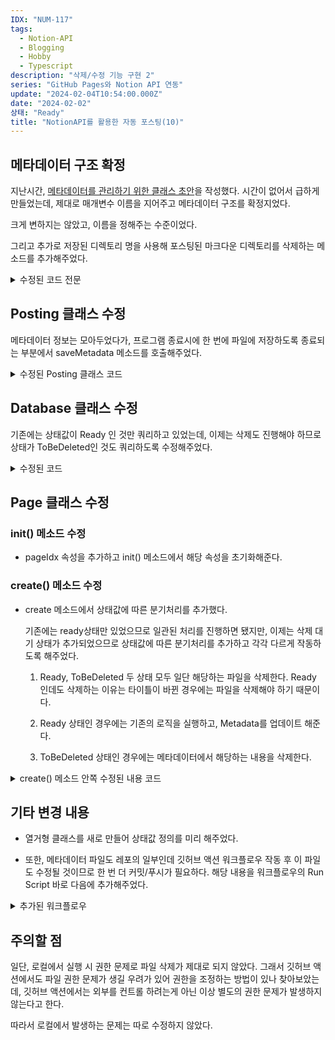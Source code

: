 ```yaml
---
IDX: "NUM-117"
tags:
  - Notion-API
  - Blogging
  - Hobby
  - Typescript
description: "삭제/수정 기능 구현 2"
series: "GitHub Pages와 Notion API 연동"
update: "2024-02-04T10:54:00.000Z"
date: "2024-02-02"
상태: "Ready"
title: "NotionAPI를 활용한 자동 포스팅(10)"
---
```

## 메타데이터 구조 확정

지난시간, [메타데이터를 관리하기 위한 클래스 초안](https://sharknia.github.io/NotionAPI를-활용한-자동-포스팅9)을 작성했다. 시간이 없어서 급하게 만들었는데, 제대로 매개변수 이름을 지어주고 메타데이터 구조를 확정지었다. 

크게 변하지는 않았고, 이름을 정해주는 수준이었다. 

그리고 추가로 저장된 디렉토리 명을 사용해 포스팅된 마크다운 디렉토리를 삭제하는 메소드를 추가해주었다. 

<details>
<summary>수정된 코드 전문</summary>

```typescript
import { promises as fs } from 'fs';
import { join } from 'path';
import { EnvConfig } from './envConfig';

const METADATA_FILE_PATH = './pageMetadata.json';

interface PageMetadata {
    path: string;
}

interface Metadata {
    [pageIdx: string]: PageMetadata;
}

export class MetadataManager {
    private static instance: MetadataManager;
    private metadata: Metadata | null;
    private envConfig: EnvConfig;

    private constructor() {
        this.metadata = null;
        this.envConfig = EnvConfig.create();
    }

    /**
     * 인스턴스를 반환하는 메서드입니다.
     * @returns {MetadataManager} MetadataManager 인스턴스
     */
    public static async getInstance(): Promise<MetadataManager> {
        if (!this.instance) {
            this.instance = new MetadataManager();
            await this.instance.loadMetadata();
        }
        return this.instance;
    }

    /**
     * 메타데이터를 로드합니다.
     * @returns {Promise<void>} Promise 객체
     */
    public async loadMetadata(): Promise<void> {
        try {
            const data = await fs.readFile(METADATA_FILE_PATH, 'utf8');
            this.metadata = JSON.parse(data) as Metadata;
            console.log('메타데이터 파일 읽기 성공:', this.metadata);
        } catch (error) {
            console.error('메타데이터 파일 읽기 오류:', error);
            this.metadata = {};
        }
    }

    /**
     * 메타데이터를 반환합니다.
     * @returns 메타데이터 객체 또는 null
     */
    public getMetadata(): Metadata | null {
        return this.metadata;
    }

    /**
     * 페이지 메타데이터를 업데이트합니다.
     *
     * @param pageIdx 페이지 식별자
     * @param pageData 페이지 메타데이터
     */
    public updatePageMetadata(pageIdx: string, pageData: PageMetadata): void {
        if (!this.metadata) {
            this.metadata = {};
        }
        this.metadata[pageIdx] = pageData;
        console.log(`메타 데이터 업데이트 [${pageIdx}]`);
    }

    /**
     * 페이지 메타데이터를 삭제합니다.
     * @param pageIdx 삭제할 페이지의 ID
     */
    public deletePageMetadata(pageIdx: string): void {
        if (this.metadata && this.metadata[pageIdx]) {
            delete this.metadata[pageIdx];
        }
    }

    /**
     * 메타데이터를 파일에 저장합니다.
     * @returns 메타데이터가 성공적으로 저장될 때 해결되는 Promise입니다.
     */
    public async saveMetadata(): Promise<void> {
        if (this.metadata) {
            try {
                await fs.writeFile(
                    METADATA_FILE_PATH,
                    JSON.stringify(this.metadata, null, 2),
                );
                console;
            } catch (error) {
                console.error('메타데이터 파일 저장 오류:', error);
            }
        }
    }

    /**
     * 지정된 페이지 인덱스에 대한 메타데이터를 삭제합니다.
     * @param pageIdx 삭제할 페이지 인덱스
     * @returns 삭제 작업이 완료된 후에는 아무 값도 반환하지 않습니다.
     */
    public async deleteFromMetadata(pageIdx: string): Promise<void> {
        if (this.metadata && this.metadata[pageIdx]) {
            let dir = join(
                this.envConfig.saveDir!,
                this.metadata[pageIdx].path,
            );
            try {
                await fs.unlink(dir);
                console.log('파일 삭제 성공:', dir);
            } catch (error) {
                console.error('파일 삭제 오류:', error);
            }
        }
    }
}
```


</details>

## Posting 클래스 수정

메타데이터 정보는 모아두었다가, 프로그램 종료시에 한 번에 파일에 저장하도록 종료되는 부분에서 saveMetadata 메소드를 호출해주었다. 

<details>
<summary>수정된 Posting 클래스 코드</summary>

```typescript
public async start(): Promise<void> {
        console.log('[posting.ts] start!');
        try {
            this.metadataManager = await MetadataManager.getInstance();
            this.EnvConfig = EnvConfig.create();
            const notionkey: string = this.EnvConfig.notionKey || '';
            const databaseid: string = this.EnvConfig.databaseid || '';
            this.notionApi = await NotionAPI.create(notionkey);
            this.dbInstance = await DataBase.create(databaseid, '');

            console.log('[posting.ts] page 순회 시작');
            for (const item of this.dbInstance.pageIds) {
                const page: Page = await Page.create(item.pageId);
            }
            this.metadataManager.saveMetadata();
        } catch (error) {
            console.error('Error creating database instance:', error);
        }
    }
```




</details>

## Database 클래스 수정

기존에는 상태값이 Ready 인 것만 쿼리하고 있었는데, 이제는 삭제도 진행해야 하므로 상태가 ToBeDeleted인 것도 쿼리하도록 수정해주었다. 

<details>
<summary>수정된 코드</summary>

```typescript
public async queryDatabase(): Promise<QueryDatabaseResponse> {
        try {
            const response: QueryDatabaseResponse =
                await this.notion.databasesQuery({
                    database_id: this.databaseId,
                    filter: {
                        or: [
                            {
                                property: '상태',
                                select: {
                                    equals: PageStatus.Ready,
                                },
                            },
                            {
                                property: '상태',
                                select: {
                                    equals: PageStatus.ToBeDeleted,
                                },
                            },
                        ],
                    },
                });
            // pageId 리스트 업데이트
            this.pageIds = response.results.map((page) => ({
                pageId: page.id,
            }));
            return response;
        } catch (error) {
            console.error('Error querying the database:', error);
            throw error;
        }
    }
```


</details>

## Page 클래스 수정

### init() 메소드 수정

- pageIdx 속성을 추가하고 init() 메소드에서 해당 속성을 초기화해준다.

### create() 메소드 수정

- create 메소드에서 상태값에 따른 분기처리를 추가했다. 

    기존에는 ready상태만 있었으므로 일관된 처리를 진행하면 됐지만, 이제는 삭제 대기 상태가 추가되었으므로 상태값에 따른 분기처리를 추가하고 각각 다르게 작동하도록 해주었다. 

    1. Ready, ToBeDeleted 두 상태 모두 일단 해당하는 파일을 삭제한다. Ready 인데도 삭제하는 이유는 타이틀이 바뀐 경우에는 파일을 삭제해야 하기 때문이다. 

    1. Ready 상태인 경우에는 기존의 로직을 실행하고, Metadata를 업데이트 해준다. 

    1. ToBeDeleted 상태인 경우에는 메타데이터에서 해당하는 내용을 삭제한다. 

<details>
<summary>create() 메소드 안쪽 수정된 내용 코드</summary>

    ```typescript
    public static async create(pageId: string) {
            const notionApi: NotionAPI = await NotionAPI.create();
            const page: Page = new Page(pageId, notionApi.client);
            MarkdownConverter.imageCounter = 0;
            await page.init(page);
            const status = page.properties!['상태'];
            console.log(
                `[page.ts] start - pageTitle : (${status})${page.pageTitle}`,
            );
            // 저장하기 전에도 기존 파일을 삭제한다. 타이틀이 달라진 update 일 수 있기 때문이다.
            await page.metadataManager?.deleteFromMetadata(page.pageIdx!);
            if (status === PageStatus.ToBeDeleted) {
                // 페이지가 삭제될 예정인 경우
                await page.metadataManager?.deletePageMetadata(page.pageIdx!);
                await page.updatePageStatus(PageStatus.Deleted);
                return page;
            } else if (status === PageStatus.Ready) {
                // 포스팅이 준비된 경우
                page.contentMarkdown = await page.fetchAndProcessBlocks();
                await page.printMarkDown();
                await page.metadataManager?.updatePageMetadata(page.pageIdx!, {
                    path: page.pageUrl!,
                });
                await page.updatePageStatus(PageStatus.Updated);
                return page;
            } else {
                console.error(`[page.ts] start - status : ${status}`);
                throw new Error(`[page.ts] start - status : ${status}`);
            }
        }
    ```


</details>

## 기타 변경 내용

- 열거형 클래스를 새로 만들어 상태값 정의를 미리 해주었다. 

- 또한, 메타데이터 파일도 레포의 일부인데 깃허브 액션 워크플로우 작동 후 이 파일도 수정될 것이므로 한 번 더 커밋/푸시가 필요하다. 해당 내용을 워크플로우의 Run Script 바로 다음에 추가해주었다. 

<details>
<summary>추가된 워크플로우</summary>

    ```yaml
    - name: Commit and Push Changes to Current Repository
          run: |
            git config --global user.name 'name'
            git config --global user.email 'mail'
            git add .
            git commit -m "Update contents" || echo "No changes to commit in current repo"
            git push
    ```


</details>

## 주의할 점

일단, 로컬에서 실행 시 권한 문제로 파일 삭제가 제대로 되지 않았다. 그래서 깃허브 액션에서도 파일 권한 문제가 생길 우려가 있어 권한을 조정하는 방법이 있나 찾아보았는데, 깃허브 액션에서는 외부를 컨트롤 하려는게 아닌 이상 별도의 권한 문제가 발생하지 않는다고 한다. 

따라서 로컬에서 발생하는 문제는 따로 수정하지 않았다. 



